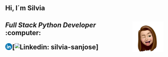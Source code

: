 <h2> Hi, I´m Silvia<h2>
<img src="icons/silvi.webp" align='right' width="100px"/>
<p><em>Full Stack Python Developer</em>  :computer:</p>

<a href="https://www.linkedin.com/in/silvia-sanjose" target="blank"><img align="left" src="icons/Linkedin.png" alt="SilviaSanjose Linkedin" width="22px" /></a>
[![Linkedin: silvia-sanjose](https://img.shields.io/badge/--silvia-sanjose-blue?style=flat-square&logo=Linkedin&logoColor=white&link=https://www.linkedin.com/in/silvia-sanjose/)]
<!--

Here are some ideas to get you started:

- 🔭 I’m currently working on ...
- 🌱 I’m currently learning ...
- 👯 I’m looking to collaborate on ...
- 🤔 I’m looking for help with ...
- 💬 Ask me about ...
- 📫 How to reach me: ...
- 😄 Pronouns: ...
- ⚡ Fun fact: ...

[![Twitter: ThaiiBraga](https://img.shields.io/twitter/follow/ThaiiBraga?style=social)](https://twitter.com/ThaiiBraga)
```javascript
const thai = {
  pronouns: "she" | "her",
  code: [Javascript, Typescript, HTML, CSS, Ruby, Python, Java],
  tools: [React, Redux, Node, Storybook, Styled-Components, Jest, Docker],

 challenge: "I am doing the #100DaysOfCode challenge focused on react and typescript"
}
```
-->


